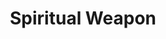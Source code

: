 ---
title: "Spiritual Weapon"

spell:
  schools:
    - name:        "Evocation"
      subschools:  []
      descriptors: ["Force"]
  classes:
    - name:  "Cleric"
      abbr:  "Clr"
      level: 2
  domains:
    - name:  "War"
      abbr:  "War"
      level: 2
  components:         [V, S, DF]
  castingTime:        "1 standard action"
  range:              "Medium (100 ft. + 10 ft./level)"
  effect:             "Magic weapon of force"
  duration:           "1 round/level"
  dismissable:        true
  savingThrow:        "None"
  spellResistance:    "Yes"
  description:        |
    A weapon made of pure force springs into existence and attacks opponents at a distance, as you direct it, dealing 1d8 force damage per hit, +1 point per three caster levels (maximum +5 at 15th level). The weapon takes the shape of a weapon favored by your deity or a weapon with some spiritual significance or symbolism to you (see below) and has the same threat range and critical multipliers as a real weapon of its form. It strikes the opponent you designate, starting with one attack in the round the spell is cast and continuing each round thereafter on your turn. It uses your base attack bonus (possibly allowing it multiple attacks per round in subsequent rounds) plus your Wisdom modifier as its attack bonus. It strikes as a spell, not as a weapon, so, for example, it can damage creatures that have damage reduction. As a force effect, it can strike incorporeal creatures without the normal miss chance associated with incorporeality. The weapon always strikes from your direction. It does not get a flanking bonus or help a combatant get one. Your feats or combat actions do not affect the weapon. If the weapon goes beyond the spell range, if it goes out of your sight, or if you are not directing it, the weapon returns to you and hovers.

    Each round after the first, you can use a move action to redirect the weapon to a new target. If you do not, the weapon continues to attack the previous round's target. On any round that the weapon switches targets, it gets one attack. Subsequent rounds of attacking that target allow the weapon to make multiple attacks if your base attack bonus would allow it to. Even if the spiritual weapon is a ranged weapon, use the spell's range, not the weapon's normal range increment, and switching targets still is a move action.

    A spiritual weapon cannot be attacked or harmed by physical attacks, but dispel magic, disintegrate, a sphere of annihilation, or a rod of cancellation affects it. A spiritual weapon's AC against touch attacks is 12 (10 + size bonus for Tiny object).

    If an attacked creature has spell resistance, you make a caster level check (1d20 + caster level) against that spell resistance the first time the spiritual weapon strikes it. If the weapon is successfully resisted, the spell is dispelled. If not, the weapon has its normal full effect on that creature for the duration of the spell.

    The weapon that you get is often a force replica of your deity's own personal weapon. A cleric without a deity gets a weapon based on his alignment. A neutral cleric without a deity can create a spiritual weapon of any alignment, provided he is acting at least generally in accord with that alignment at the time. The weapons associated with each alignment are as follows.

    Chaos: Battleaxe

    Evil: Flail

    Good: Warhammer

    Law: Longsword
---